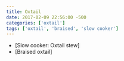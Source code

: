 ```yaml
---
title: Oxtail
date: 2017-02-09 22:56:00 -500
categories: ['oxtail']
tags: ['oxtail', 'braised', 'slow cooker']
---
```


-   [Slow cooker: Oxtail stew]
-   [Braised oxtail]

